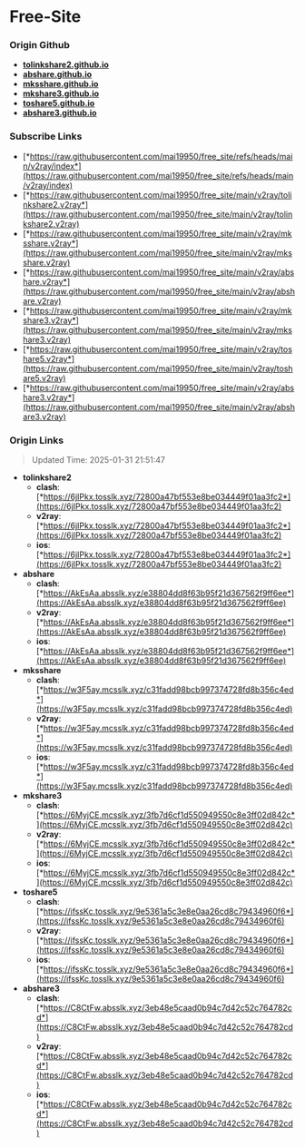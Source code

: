 # Free-Site

### Origin Github

- [**tolinkshare2.github.io**](https://github.com/tolinkshare2/tolinkshare2.github.io)
- [**abshare.github.io**](https://github.com/abshare/abshare.github.io)
- [**mksshare.github.io**](https://github.com/mksshare/mksshare.github.io)
- [**mkshare3.github.io**](https://github.com/mkshare3/mkshare3.github.io)
- [**toshare5.github.io**](https://github.com/toshare5/toshare5.github.io)
- [**abshare3.github.io**](https://github.com/abshare3/abshare3.github.io)

### Subscribe Links

- [*https://raw.githubusercontent.com/mai19950/free_site/refs/heads/main/v2ray/index*](https://raw.githubusercontent.com/mai19950/free_site/refs/heads/main/v2ray/index)
- [*https://raw.githubusercontent.com/mai19950/free_site/main/v2ray/tolinkshare2.v2ray*](https://raw.githubusercontent.com/mai19950/free_site/main/v2ray/tolinkshare2.v2ray)
- [*https://raw.githubusercontent.com/mai19950/free_site/main/v2ray/mksshare.v2ray*](https://raw.githubusercontent.com/mai19950/free_site/main/v2ray/mksshare.v2ray)
- [*https://raw.githubusercontent.com/mai19950/free_site/main/v2ray/abshare.v2ray*](https://raw.githubusercontent.com/mai19950/free_site/main/v2ray/abshare.v2ray)
- [*https://raw.githubusercontent.com/mai19950/free_site/main/v2ray/mkshare3.v2ray*](https://raw.githubusercontent.com/mai19950/free_site/main/v2ray/mkshare3.v2ray)
- [*https://raw.githubusercontent.com/mai19950/free_site/main/v2ray/toshare5.v2ray*](https://raw.githubusercontent.com/mai19950/free_site/main/v2ray/toshare5.v2ray)
- [*https://raw.githubusercontent.com/mai19950/free_site/main/v2ray/abshare3.v2ray*](https://raw.githubusercontent.com/mai19950/free_site/main/v2ray/abshare3.v2ray)

### Origin Links

> Updated Time: 2025-01-31 21:51:47

- **tolinkshare2**
  - **clash**: [*https://6jIPkx.tosslk.xyz/72800a47bf553e8be034449f01aa3fc2*](https://6jIPkx.tosslk.xyz/72800a47bf553e8be034449f01aa3fc2)
  - **v2ray**: [*https://6jIPkx.tosslk.xyz/72800a47bf553e8be034449f01aa3fc2*](https://6jIPkx.tosslk.xyz/72800a47bf553e8be034449f01aa3fc2)
  - **ios**: [*https://6jIPkx.tosslk.xyz/72800a47bf553e8be034449f01aa3fc2*](https://6jIPkx.tosslk.xyz/72800a47bf553e8be034449f01aa3fc2)
- **abshare**
  - **clash**: [*https://AkEsAa.absslk.xyz/e38804dd8f63b95f21d367562f9ff6ee*](https://AkEsAa.absslk.xyz/e38804dd8f63b95f21d367562f9ff6ee)
  - **v2ray**: [*https://AkEsAa.absslk.xyz/e38804dd8f63b95f21d367562f9ff6ee*](https://AkEsAa.absslk.xyz/e38804dd8f63b95f21d367562f9ff6ee)
  - **ios**: [*https://AkEsAa.absslk.xyz/e38804dd8f63b95f21d367562f9ff6ee*](https://AkEsAa.absslk.xyz/e38804dd8f63b95f21d367562f9ff6ee)
- **mksshare**
  - **clash**: [*https://w3F5ay.mcsslk.xyz/c31fadd98bcb997374728fd8b356c4ed*](https://w3F5ay.mcsslk.xyz/c31fadd98bcb997374728fd8b356c4ed)
  - **v2ray**: [*https://w3F5ay.mcsslk.xyz/c31fadd98bcb997374728fd8b356c4ed*](https://w3F5ay.mcsslk.xyz/c31fadd98bcb997374728fd8b356c4ed)
  - **ios**: [*https://w3F5ay.mcsslk.xyz/c31fadd98bcb997374728fd8b356c4ed*](https://w3F5ay.mcsslk.xyz/c31fadd98bcb997374728fd8b356c4ed)
- **mkshare3**
  - **clash**: [*https://6MyjCE.mcsslk.xyz/3fb7d6cf1d550949550c8e3ff02d842c*](https://6MyjCE.mcsslk.xyz/3fb7d6cf1d550949550c8e3ff02d842c)
  - **v2ray**: [*https://6MyjCE.mcsslk.xyz/3fb7d6cf1d550949550c8e3ff02d842c*](https://6MyjCE.mcsslk.xyz/3fb7d6cf1d550949550c8e3ff02d842c)
  - **ios**: [*https://6MyjCE.mcsslk.xyz/3fb7d6cf1d550949550c8e3ff02d842c*](https://6MyjCE.mcsslk.xyz/3fb7d6cf1d550949550c8e3ff02d842c)
- **toshare5**
  - **clash**: [*https://ifssKc.tosslk.xyz/9e5361a5c3e8e0aa26cd8c79434960f6*](https://ifssKc.tosslk.xyz/9e5361a5c3e8e0aa26cd8c79434960f6)
  - **v2ray**: [*https://ifssKc.tosslk.xyz/9e5361a5c3e8e0aa26cd8c79434960f6*](https://ifssKc.tosslk.xyz/9e5361a5c3e8e0aa26cd8c79434960f6)
  - **ios**: [*https://ifssKc.tosslk.xyz/9e5361a5c3e8e0aa26cd8c79434960f6*](https://ifssKc.tosslk.xyz/9e5361a5c3e8e0aa26cd8c79434960f6)
- **abshare3**
  - **clash**: [*https://C8CtFw.absslk.xyz/3eb48e5caad0b94c7d42c52c764782cd*](https://C8CtFw.absslk.xyz/3eb48e5caad0b94c7d42c52c764782cd)
  - **v2ray**: [*https://C8CtFw.absslk.xyz/3eb48e5caad0b94c7d42c52c764782cd*](https://C8CtFw.absslk.xyz/3eb48e5caad0b94c7d42c52c764782cd)
  - **ios**: [*https://C8CtFw.absslk.xyz/3eb48e5caad0b94c7d42c52c764782cd*](https://C8CtFw.absslk.xyz/3eb48e5caad0b94c7d42c52c764782cd)
